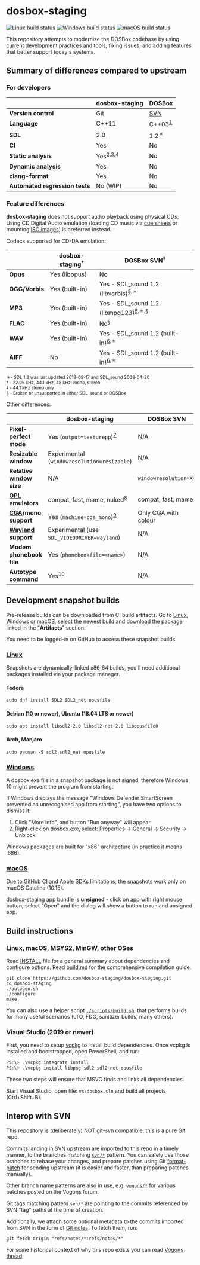 # dosbox-staging

[![Linux build status](https://img.shields.io/github/workflow/status/dosbox-staging/dosbox-staging/Linux%20builds?label=Linux%20builds)](https://github.com/dosbox-staging/dosbox-staging/actions?query=workflow%3A%22Linux+builds%22)
[![Windows build status](https://img.shields.io/github/workflow/status/dosbox-staging/dosbox-staging/Windows%20builds?label=Windows%20builds)](https://github.com/dosbox-staging/dosbox-staging/actions?query=workflow%3A%22Windows+builds%22)
[![macOS build status](https://img.shields.io/github/workflow/status/dosbox-staging/dosbox-staging/macOS%20builds?label=macOS%20builds)](https://github.com/dosbox-staging/dosbox-staging/actions?query=workflow%3A%22macOS+builds%22)

This repository attempts to modernize the DOSBox codebase by using current
development practices and tools, fixing issues, and adding features that better
support today's systems.

## Summary of differences compared to upstream

### For developers

|                                | dosbox-staging              | DOSBox
|-                               |-                            |-
| **Version control**            | Git                         | [SVN]
| **Language**                   | C++11                       | C++03<sup>[1]</sup>
| **SDL**                        | 2.0                         | 1.2<sup>＊</sup>
| **CI**                         | Yes                         | No
| **Static analysis**            | Yes<sup>[2],[3],[4]</sup>   | No
| **Dynamic analysis**           | Yes                         | No
| **clang-format**               | Yes                         | No
| **Automated regression tests** | No (WIP)                    | No

[SVN]:https://sourceforge.net/projects/dosbox/
[1]:https://sourceforge.net/p/dosbox/patches/283/
[2]:https://github.com/dosbox-staging/dosbox-staging/actions?query=workflow%3A%22Code+analysis%22
[3]:https://github.com/dosbox-staging/dosbox-staging/actions?query=workflow%3A%22PVS-Studio+analysis%22
[4]:https://scan.coverity.com/projects/dosbox-staging

### Feature differences

**dosbox-staging** does not support audio playback using physical CDs.
Using CD Digital Audio emulation (loading CD music via
[cue sheets](https://en.wikipedia.org/wiki/Cue_sheet_(computing)) or
mounting [ISO images](https://en.wikipedia.org/wiki/ISO_image)) is
preferred instead.

Codecs supported for CD-DA emulation:

|                | dosbox-staging<sup>†</sup> | DOSBox SVN<sup>‡</sup>
|-               |-                           |-
| **Opus**       | Yes (libopus)              | No
| **OGG/Vorbis** | Yes (built-in)             | Yes - SDL\_sound 1.2 (libvorbis)<sup>[5],＊</sup>
| **MP3**        | Yes (built-in)             | Yes - SDL\_sound 1.2 (libmpg123)<sup>[5],＊,§</sup>
| **FLAC**       | Yes (built-in)             | No<sup>§</sup>
| **WAV**        | Yes (built-in)             | Yes - SDL\_sound 1.2 (built-in)<sup>[6],＊</sup>
| **AIFF**       | No                         | Yes - SDL\_sound 1.2 (built-in)<sup>[6],＊</sup>

<sup>＊- SDL 1.2 was last updated 2013-08-17 and SDL\_sound 2008-04-20</sup>\
<sup>† - 22.05 kHz, 44.1 kHz, 48 kHz; mono, stereo</sup>\
<sup>‡ - 44.1 kHz stereo only</sup>\
<sup>§ - Broken or unsupported in either SDL\_sound or DOSBox</sup>

[5]:https://www.dosbox.com/wiki/MOUNT#Mounting_a_CUE.2FBIN-Pair_as_volume
[6]:https://sourceforge.net/p/dosbox/code-0/HEAD/tree/dosbox/trunk/src/dos/cdrom_image.cpp#l536

Other differences:

|                          | dosbox-staging                               | DOSBox SVN
|-                         |-                                             |-
| **Pixel-perfect mode**   | Yes (`output=texturepp`)<sup>[7]</sup>       | N/A
| **Resizable window**     | Experimental (`windowresolution=resizable`)  | N/A
| **Relative window size** | N/A                                          | `windowresolution=X%`
| **[OPL] emulators**      | compat, fast, mame, nuked<sup>[8]</sup>      | compat, fast, mame
| **[CGA]/mono support**   | Yes (`machine=cga_mono`)<sup>[9]</sup>       | Only CGA with colour
| **[Wayland] support**    | Experimental (use `SDL_VIDEODRIVER=wayland`) | N/A
| **Modem phonebook file** | Yes (`phonebookfile=<name>`)                 | N/A
| **Autotype command**     | Yes<sup>10</sup>                             | N/A

[OPL]:https://en.wikipedia.org/wiki/Yamaha_YMF262
[CGA]:https://en.wikipedia.org/wiki/Color_Graphics_Adapter
[Wayland]:https://en.wikipedia.org/wiki/Wayland_(display_server_protocol)
[7]:https://github.com/dosbox-staging/dosbox-staging/commit/d1be65b105de714924947df4a7909e684d283385
[8]:https://www.vogons.org/viewtopic.php?f=9&t=37782
[9]:https://github.com/dosbox-staging/dosbox-staging/commit/ffe3c5ab7fb5e28bae78f07ea987904f391a7cf8
[10]:https://github.com/dosbox-staging/dosbox-staging/commit/239396fec83dbba6a1eb1a0f4461f4a427d2be38

## Development snapshot builds

Pre-release builds can be downloaded from CI build artifacts. Go to [Linux],
[Windows] or [macOS], select the newest build and download the package linked
in the "**Artifacts**" section.

You need to be logged-in on GitHub to access these snapshot builds.

### [Linux]

Snapshots are dynamically-linked x86\_64 builds, you'll need additional
packages installed via your package manager.

#### Fedora

    sudo dnf install SDL2 SDL2_net opusfile

#### Debian (10 or newer), Ubuntu (18.04 LTS or newer)

    sudo apt install libsdl2-2.0 libsdl2-net-2.0 libopusfile0

#### Arch, Manjaro

    sudo pacman -S sdl2 sdl2_net opusfile


### [Windows]

A dosbox.exe file in a snapshot package is not signed, therefore Windows 10
might prevent the program from starting.

If Windows displays the message "Windows Defender SmartScreen prevented an
unrecognised app from starting", you have two options to dismiss it:

1) Click "More info", and button "Run anyway" will appear.
2) Right-click on dosbox.exe, select: Properties → General → Security → Unblock

Windows packages are built for "x86" architecture (in practice it means i686).

### [macOS]

Due to GitHub CI and Apple SDKs limitations, the snapshots work only on
macOS Catalina (10.15).

dosbox-staging app bundle is **unsigned** - click on app with right mouse
button, select "Open" and the dialog will show a button to run and unsigned app.

[Linux]:https://github.com/dosbox-staging/dosbox-staging/actions?query=workflow%3A%22Linux+builds%22+is%3Asuccess+branch%3Amaster
[Windows]:https://github.com/dosbox-staging/dosbox-staging/actions?query=workflow%3A%22Windows+builds%22+is%3Asuccess+branch%3Amaster
[macOS]:https://github.com/dosbox-staging/dosbox-staging/actions?query=workflow%3A%22macOS+builds%22+is%3Asuccess+branch%3Amaster

## Build instructions

### Linux, macOS, MSYS2, MinGW, other OSes

Read [INSTALL](INSTALL) file for a general summary about dependencies and
configure options. Read [build.md](scripts/build.md) for the comprehensive
compilation guide.

``` shell
git clone https://github.com/dosbox-staging/dosbox-staging.git
cd dosbox-staging
./autogen.sh
./configure
make
```

You can also use a helper script [`./scripts/build.sh`](scripts/build.sh),
that performs builds for many useful scenarios (LTO, FDO, sanitizer builds,
many others).

### Visual Studio (2019 or newer)

First, you need to setup [vcpkg](https://github.com/microsoft/vcpkg) to
install build dependencies. Once vcpkg is installed and bootstrapped, open
PowerShell, and run:

``` powershell
PS:\> .\vcpkg integrate install
PS:\> .\vcpkg install libpng sdl2 sdl2-net opusfile
```

These two steps will ensure that MSVC finds and links all dependencies.

Start Visual Studio, open file: `vs\dosbox.sln` and build all projects
(Ctrl+Shift+B).

## Interop with SVN

This repository is (deliberately) NOT git-svn compatible, this is a pure
Git repo.

Commits landing in SVN upstream are imported to this repo in a timely manner,
to the branches matching [`svn/*`] pattern.
You can safely use those branches to rebase your changes, and prepare patches
using Git [format-patch](https://git-scm.com/docs/git-format-patch) for sending
upstream (it is easier and faster, than preparing patches manually).

Other branch name patterns are also in use, e.g. [`vogons/*`] for various
patches posted on the Vogons forum.

Git tags matching pattern `svn/*` are pointing to the commits referenced by SVN
"tag" paths at the time of creation.

Additionally, we attach some optional metadata to the commits imported from SVN
in the form of [Git notes](https://git-scm.com/docs/git-notes). To fetch them,
run:

``` shell
git fetch origin "refs/notes/*:refs/notes/*"
```

For some historical context of why this repo exists you can read
[Vogons thread](https://www.vogons.org/viewtopic.php?p=790065#p790065).

[`svn/*`]:https://github.com/dosbox-staging/dosbox-staging/branches/all?utf8=%E2%9C%93&query=svn%2F
[`vogons/*`]:https://github.com/dosbox-staging/dosbox-staging/branches/all?utf8=%E2%9C%93&query=vogons%2F
